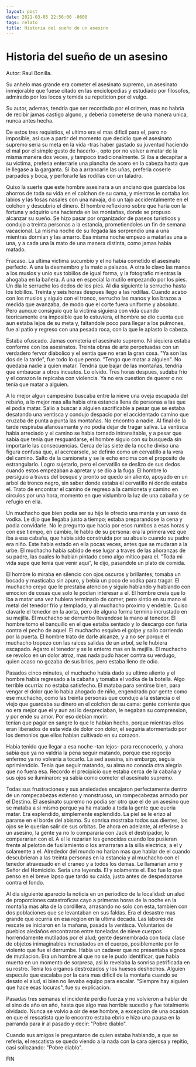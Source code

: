 ```yaml
---
layout: post
date: 2021-03-05 22:56:00 -0600
tags: relato
title: Historia del sueño de un asesino
---
```


# Historia del sueño de un asesino

   Autor: Raul Bonilla.

   Su anhelo mas grande era cometer el asesinato supremo, un asesinato
   inmejorable que fuese citado en las enciclopedias y estudiado por
   filosofos, admirado por los locos y temida su repeticion por el vulgo.
   
   Su autor, ademas, tendria que ser recordado por el crimen, mas no
   habria de recibir jamas castigo alguno, y deberia cometerse de una
   manera unica, nunca antes hecha.
   
   De estos tres requistios, el ultimo era el mas dificil para el, pero no
   imposible, asi que a partir del momento que decidio que el asesinato
   supremo seria su meta en la vida -tras haber gastado su juventud
   haciendo el mal por el simple gusto de hacerlo-, opto por no volver a
   matar de la misma manera dos veces, y tampoco tradicionalmente. Si iba
   a decapitar a su victima, preferia enterrarle una plancha de acero en
   la cabeza hasta que le llegase a la garganta. Si iba a arrancarle las
   uñas, preferia coserle parpados y boca, y perforarle las rodillas con
   un taladro.
   
   Quiso la suerte que este hombre asesinara a un anciano que guardaba los
   ahorros de toda su vida en el colchon de su cama, y mientras le cortaba
   los labios y las fosas nasales con una navaja, dio un tajo
   accidentalmente en el colchon y descubrio el dinero. El hombre
   reflexiono sobre que haria con la fortuna y adquirio una hacienda en
   las montañas, donde se propuso alcanzar su sueño. Se hizo pasar por
   organizador de paseos turisticos y condujo a treinta personas a la
   estancia, prometiendoles un fin de semana vacacional. La misma noche de
   su llegada las sorprendio una a una mientras dormian y las amarro. Esa
   misma noche empezo a matarlas una a una, y a cada una la mato de una
   manera distinta, como jamas habia matado.
   
   Fracaso. La ultima victima sucumbio y el no habia cometido el asesinato
   perfecto. A una la desmembro y la mato a palazos. A otra le clavo las
   manos a los muslos y unio sus tobillos de igual forma, y la fotografio
   mientras la ahogaba en la bañera. A una en especial la mutilo empezando
   por los pies. Un dia le serrucho los dedos de los pies. Al dia
   siguiente la serrucho hasta los tobillos. Treinta y seis horas despues
   llego a las rodillas. Cuando acabo con los muslos y siguio con el
   tronco, serrucho las manos y los brazos a medida que avanzaba, de modo
   que el corte fuera uniforme y absoluto. Pero aunque consiguio que la
   victima siguiera con vida cuando teoricamente era imposible que lo
   estuviera, el hombre se dio cuenta que aun estaba lejos de su meta y,
   faltandole poco para llegar a los pulmones, fue al patio y regreso con
   una pesada roca, con la que le aplasto la cabeza.
   
   Estaba ofuscado. Jamas cometeria el asesinato supremo. Ni siquiera
   estaba conforme con los asesinatos. Treinta obras de arte perpetuadas
   con un verdadero fervor diabolico y el sentia que no eran la gran cosa.
   "Ya son las dos de la tarde", fue todo lo que penso. "Tengo que matar a
   alguien". No quedaba nadie a quien matar. Tendria que bajar de las
   montañas, tendria que embaucar a otros incautos. Lo olvido. Tres horas
   despues, sudaba frio y el corazon le repicaba con violencia. Ya no era
   cuestion de querer o no: tenia que matar a alguien.
   
   A lo mejor algun campesino buscaba entre la nieve una oveja escapada
   del rebaño, a lo mejor mas alla habia otra estancia llena de personas a
   las que el podia matar. Salio a buscar a alguien sacrificable a pesar
   que se estaba desatando una ventisca y condujo despacio por el
   accidentado camino que cruzaba de punta a punta las montañas. No
   encontro a nadie. Al final de la tarde respiraba afanosamante y no
   podia dejar de tragar saliva. La ventisca habia arreciado y el camino
   se habia tornado intransitable, y a pesar que sabia que tenia que
   resguardarse, el hombre siguio con su busqueda sin importarle las
   consecuencias. Cerca de las siete de la noche diviso una figura confusa
   que, al acercarsele, se definio como un cervatillo a la vera del
   camino. Salto de la camioneta y se le echo encima con el proposito de
   estrangularlo. Logro sujetarlo, pero el cervatillo se deslizo de sus
   dedos cuando estos empezaban a apretar y se dio a la fuga. El hombre lo
   persiguio a traves del bosque y pronto se quedo sin aliento, apoyado en
   un arbol de tronco negro, sin saber donde estaba el cervatillo ni donde
   estaba el. Trato de encontrar el camino de regreso a la camioneta y
   camino en circulos por una hora, momento en que vislumbro la luz de una
   cabaña y se refugio en ella.
   
   Un muchacho que bien podia ser su hijo le ofrecio una manta y un vaso
   de vodka. Le dijo que llegaba justo a tiempo; estaba preparandose la
   cena y podia convidarle. No le pregunto que hacia por esos rumbos a
   esas horas y con ese tiempo, en cambio, le hablo de su persona: era la
   primera vez que iba a esa cabaña, que habia sido construida por su
   abuelo cuando su padre era niño. Este habia estado en ella pocas veces,
   antes que se mudaran a la urbe. El muchacho habia sabido de ese lugar a
   traves de las añoranzas de su padre, las cuales lo habian pintado como
   algo mitico para el. "Toda mi vida supe que tenia que venir aqui", le
   dijo, pasandole un plato de comida.
   
   El hombre lo miraba en silencio con ojos oscuros y brillantes; tomaba
   un bocado y masticaba sin apuro, y bebia un poco de vodka para tragar.
   El muchacho creyo que le prestaba atencion y siguio hablando y hablando
   con emocion de cosas que solo le podian interesar a el. El hombre creia
   que lo iba a matar una vez hubiera terminado de comer, pero sintio en
   su mano el metal del tenedor frio y templado, y al muchacho proximo y
   endeble. Quiso clavarle el tenedor en la aorta, pero de alguna forma
   termino incrustado en su mejilla. El muchacho se derrumbo llevandose la
   mano al tenedor. El hombre tomo el banquillo en el que estaba sentado y
   lo descargo con furia contra el pecho de aquel. El muchacho esquivo el
   golpe y salio corriendo por la puerta. El hombre trato de darle
   alcanze, y a no ser porque el muchacho tropezo con las raices salidas
   de un arbol, se le hubiera escapado. Agarro el tenedor y se le enterro
   mas en la mejilla. El muchacho se revolco en un dolor atroz, mas nada
   pudo hacer contra su verdugo, quien acaso no gozaba de sus brios, pero
   estaba lleno de odio.
   
   Pasados cinco minutos, el muchacho habia dado su ultimo aliento y el
   hombre habia regresado a la cabaña y tomaba el vodka de la botella.
   Algo terrible ocurria: no estaba satisfecho. El mataba para sentirse
   bien, para vengar el dolor que lo habia ahogado de niño, engendrado por
   gente como ese muchacho, como las treinta personas que condujo a la
   estancia o el viejo que guardaba su dinero en el colchon de su cama:
   gente corriente que no era mejor que el y aun asi lo despreciaban, le
   negaban su comprension, y por ende su amor. Por eso debian morir:  
   tenian que pagar en sangre lo que le habian hecho, porque mientras
   ellos eran liberados de esta vida de dolor con dolor, el seguiria
   atormentado por los demonios que ellos habian cultivado en su corazon.
   
   Habia tenido que llegar a esa noche -tan lejos- para reconocerlo, y
   ahora sabia que ya no valdria la pena seguir matando, porque ese
   regocijo enfermo ya no volveria a tocarlo. La sed asesina, sin embargo,
   seguia oprimiendolo. Tenia que seguir matando, su alma no conocia otra
   alegria que no fuera esa. Recordo el precipicio que estaba cerca de la
   cabaña y sus ojos se iluminaron: ya sabia como cometer el asesinato
   supremo.
   
   Todas sus frustraciones y sus ansiedades encajaron perfectamente dentro
   de un rompecabezas extenso y monstruoso, un rompecabezas armado por el
   Destino. El asesinato supremo no podia ser otro que el de un asesino
   que se mataba a si mismo porque ya ha matado a toda la gente que queria
   matar. Era esplendido, simplemente esplendido. La piel se le erizo al
   pararse en el borde del abismo. Su sonrisa mostraba todos sus dientes,
   los ojos se le querian salir de sus orbitas. De ahora en adelante, al
   referirse a un asesino, la gente ya no lo compararia con Jack el
   destripador, lo compararian con el. A el le rezarian los genocidas
   cuando los pusieran frente al peloton de fusilamiento o los amarraran a
   la silla electrica; a el y solamente a el. Alrededor del mundo no
   harian mas que hablar de el cuando descubrieran a las treinta personas
   en la estancia y al muchacho con el tenedor atravesado en el craneo y a
   todos los demas. Le llamarian amo y Señor del Homicidio. Seria una
   leyenda. El y solamente el. Eso fue lo que penso en el breve lapso que
   tardo su caida, justo antes de despedazarse contra el fondo.
   
   Al dia siguiente aparecio la noticia en un periodico de la localidad:
   un alud de proporciones catastroficas cayo a primeras horas de la noche
   en la montaña mas alta de la cordillera, arrasando no solo con esta,
   tambien con dos poblaciones que se levantaban en sus faldas. Era el
   desastre mas grande que ocurria en esa region en la ultima decada. Las
   labores de rescate se iniciaron en la mañana, pasada la ventisca.
   Voluntarios de pueblos aledaños encontraron entre toneladas de nieve
   cuerpos horrendamente mutilados por el alud; gente desmembrada con toda
   clase de objetos inimaginables incrustados en el cuerpo, posiblemente
   por lo violento que fue el derrumbe. Habia un cadaver que no presentaba
   signos de mutilacion. Era un hombre al que no se le pudo identificar,
   que habia muerto en un momento de sorpresa, asi lo revelaba la sonrisa
   petrificada en su rostro. Tenia los organos destrozados y los huesos
   deshechos. Alguien especulo que escalaba por la cara mas dificil de la
   montaña cuando se desato el alud, si bien no llevaba equipo para
   escalar. "Siempre hay alguien que hace esas locuras", fue su
   explicacion.
   
   Pasadas tres semanas el incidente perdio fuerza y no volvieron a hablar
   de el sino de año en año, hasta que algo mas horrible sucedio y fue
   totalmente olvidado. Nunca se volvio a oir de ese hombre, a excepcion
   de una ocasion en que el rescatista que lo encontro estaba ebrio e hizo
   una pausa en la parranda para ir al pasado y decir: "Pobre diablo".
   
   Cuando sus amigos le preguntaron de quien estaba hablando, a que se
   referia, el rescatista se quedo viendo a la nada con la cara ojerosa y
   repitio, casi sollozando: "Pobre diablo".
   
   FIN
